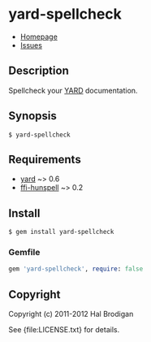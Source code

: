 # yard-spellcheck

* [Homepage](https://github.com/postmodern/yard-spellcheck)
* [Issues](https://github.com/postmodern/yard-spellcheck/issues)

## Description

Spellcheck your [YARD] documentation.

## Synopsis

```shell
$ yard-spellcheck
```

## Requirements

* [yard] ~> 0.6
* [ffi-hunspell] ~> 0.2

## Install

```shell
$ gem install yard-spellcheck
```

### Gemfile

```ruby
gem 'yard-spellcheck', require: false
```

## Copyright

Copyright (c) 2011-2012 Hal Brodigan

See {file:LICENSE.txt} for details.

[YARD]: https://yardoc.org/
[yard]: https://github.com/lsegal/yard
[ffi-hunspell]: https://github.com/postmodern/ffi-hunspell#readme

